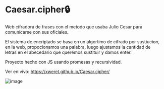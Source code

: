 # Caesar.cipher🔒 
Web cifradora de frases con el metodo que usaba Julio Cesar para comunicarse con sus oficiales. 

El sistema de encriptado se basa en un algortimo de cifrado por sustiucion, en la web, propocionamos una palabra, luego ajustamos la cantidad de letras en el abecedario que queremos sustituir y damos enter.

Proyecto hecho con JS usando promesas y recursividad.

Ver en vivo: https://xweret.github.io/Caesar.cipher/

![image](https://user-images.githubusercontent.com/95048921/179420707-975e2b87-ae46-4690-9560-e6c3ffad1dd1.png)
